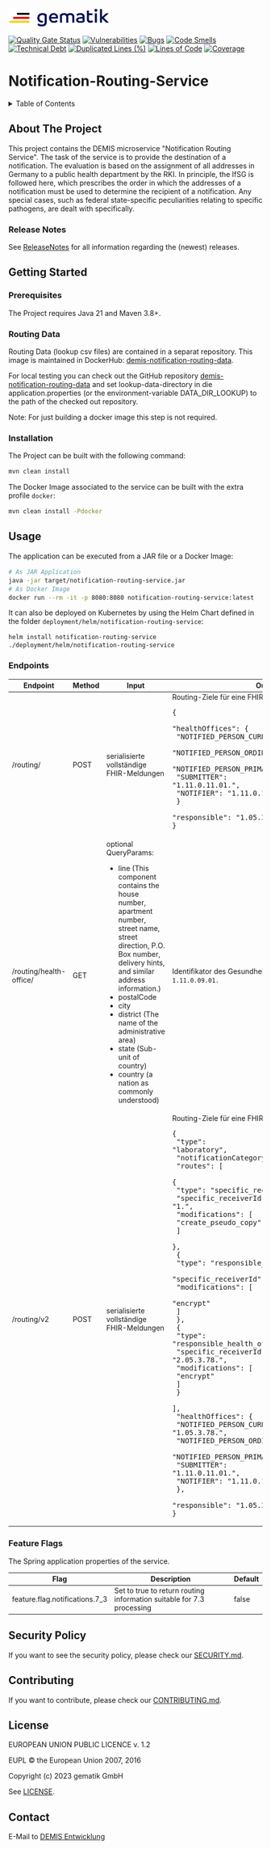 <img src="media/Gematik_Logo_Flag.png" alt="Gematik Logo" width="200" height="37">

[![Quality Gate Status](https://sonar.prod.ccs.gematik.solutions/api/project_badges/measure?project=de.gematik.demis%3Anotification-routing-service&metric=alert_status&token=sqb_1d5c90204d1303826a75a29a8ed57699fc2da1b5)](https://sonar.prod.ccs.gematik.solutions/dashboard?id=de.gematik.demis%3Anotification-routing-service)
[![Vulnerabilities](https://sonar.prod.ccs.gematik.solutions/api/project_badges/measure?project=de.gematik.demis%3Anotification-routing-service&metric=vulnerabilities&token=sqb_1d5c90204d1303826a75a29a8ed57699fc2da1b5)](https://sonar.prod.ccs.gematik.solutions/dashboard?id=de.gematik.demis%3Anotification-routing-service)
[![Bugs](https://sonar.prod.ccs.gematik.solutions/api/project_badges/measure?project=de.gematik.demis%3Anotification-routing-service&metric=bugs&token=sqb_1d5c90204d1303826a75a29a8ed57699fc2da1b5)](https://sonar.prod.ccs.gematik.solutions/dashboard?id=de.gematik.demis%3Anotification-routing-service)
[![Code Smells](https://sonar.prod.ccs.gematik.solutions/api/project_badges/measure?project=de.gematik.demis%3Anotification-routing-service&metric=code_smells&token=sqb_1d5c90204d1303826a75a29a8ed57699fc2da1b5)](https://sonar.prod.ccs.gematik.solutions/dashboard?id=de.gematik.demis%3Anotification-routing-service)
[![Technical Debt](https://sonar.prod.ccs.gematik.solutions/api/project_badges/measure?project=de.gematik.demis%3Anotification-routing-service&metric=sqale_index&token=sqb_1d5c90204d1303826a75a29a8ed57699fc2da1b5)](https://sonar.prod.ccs.gematik.solutions/dashboard?id=de.gematik.demis%3Anotification-routing-service)
[![Duplicated Lines (%)](https://sonar.prod.ccs.gematik.solutions/api/project_badges/measure?project=de.gematik.demis%3Anotification-routing-service&metric=duplicated_lines_density&token=sqb_1d5c90204d1303826a75a29a8ed57699fc2da1b5)](https://sonar.prod.ccs.gematik.solutions/dashboard?id=de.gematik.demis%3Anotification-routing-service)
[![Lines of Code](https://sonar.prod.ccs.gematik.solutions/api/project_badges/measure?project=de.gematik.demis%3Anotification-routing-service&metric=ncloc&token=sqb_1d5c90204d1303826a75a29a8ed57699fc2da1b5)](https://sonar.prod.ccs.gematik.solutions/dashboard?id=de.gematik.demis%3Anotification-routing-service)
[![Coverage](https://sonar.prod.ccs.gematik.solutions/api/project_badges/measure?project=de.gematik.demis%3Anotification-routing-service&metric=coverage&token=sqb_1d5c90204d1303826a75a29a8ed57699fc2da1b5)](https://sonar.prod.ccs.gematik.solutions/dashboard?id=de.gematik.demis%3Anotification-routing-service)

# Notification-Routing-Service

<details>
  <summary>Table of Contents</summary>
  <ol>
    <li>
      <a href="#about-the-project">About The Project</a>
      <ul>
        <li><a href="#release-notes">Release Notes</a></li>
      </ul>
    </li>
    <li>
      <a href="#getting-started">Getting Started</a>
      <ul>
        <li><a href="#prerequisites">Prerequisites</a></li>
        <li><a href="#routing-data">Routing Data</a></li>
        <li><a href="#installation">Installation</a></li>
      </ul>
    </li>
    <li><a href="#usage">Usage</a></li>
    <li><a href="#security-policy">Security Policy</a></li>
    <li><a href="#contributing">Contributing</a></li>
    <li><a href="#license">License</a></li>
    <li><a href="#contact">Contact</a></li>
  </ol>
</details>

## About The Project
This project contains the DEMIS microservice "Notification Routing Service". The task of the service is to provide the 
destination of a notification. The evaluation is based on the assignment of all addresses in Germany to a public health 
department by the RKI. In principle, the IfSG is followed here, which prescribes the order in which the addresses of a 
notification must be used to determine the recipient of a notification. Any special cases, such as federal state-specific 
peculiarities relating to specific pathogens, are dealt with specifically.

### Release Notes

See [ReleaseNotes](ReleaseNotes.md) for all information regarding the (newest) releases.

## Getting Started

### Prerequisites

The Project requires Java 21 and Maven 3.8+.

### Routing Data

Routing Data (lookup csv files) are contained in a separat repository.
This image is maintained in DockerHub: [demis-notification-routing-data](https://hub.docker.com/repository/docker/gematik1/demis-notification-routing-data/general).

For local testing you can check out the GitHub repository [demis-notification-routing-data](https://github.com/gematik/DEMIS-notification-routing-data)
and set lookup-data-directory in die application.properties (or the environment-variable DATA_DIR_LOOKUP) to the path 
of the checked out repository.

Note: For just building a docker image this step is not required.

### Installation

The Project can be built with the following command:

```sh
mvn clean install
```

The Docker Image associated to the service can be built with the extra profile `docker`:

```sh
mvn clean install -Pdocker
```

## Usage

The application can be executed from a JAR file or a Docker Image:

```sh
# As JAR Application
java -jar target/notification-routing-service.jar
# As Docker Image
docker run --rm -it -p 8080:8080 notification-routing-service:latest
```

It can also be deployed on Kubernetes by using the Helm Chart defined in the folder `deployment/helm/notification-routing-service`:

```ssh
helm install notification-routing-service ./deployment/helm/notification-routing-service
```

### Endpoints

| Endpoint                | Method | Input                                                                                                                                                                                                                                                                                                                                                                                   | Output                                                                                                                                                                                                                                                                                                                                                                                                                                                                                                                                                                                                                                                                                                                                                                                                                                                                                                                                                                                                          |
|-------------------------|--------|-----------------------------------------------------------------------------------------------------------------------------------------------------------------------------------------------------------------------------------------------------------------------------------------------------------------------------------------------------------------------------------------|-----------------------------------------------------------------------------------------------------------------------------------------------------------------------------------------------------------------------------------------------------------------------------------------------------------------------------------------------------------------------------------------------------------------------------------------------------------------------------------------------------------------------------------------------------------------------------------------------------------------------------------------------------------------------------------------------------------------------------------------------------------------------------------------------------------------------------------------------------------------------------------------------------------------------------------------------------------------------------------------------------------------|
| /routing/               | POST   | serialisierte vollständige FHIR-Meldungen                                                                                                                                                                                                                                                                                                                                               | Routing-Ziele für eine FHIR-Meldung Bsp. <pre>{<br/>  "healthOffices": {<br/>    "NOTIFIED_PERSON_CURRENT": "1.05.3.78.",<br/>    "NOTIFIED_PERSON_ORDINARY": "1.11.0.11.01.",<br/>    "NOTIFIED_PERSON_PRIMARY": "1.05.9.11.",</br>    "SUBMITTER": "1.11.0.11.01.",<br/>    "NOTIFIER": "1.11.0.11.01."<br/>  }<br/>  "responsible": "1.05.3.78."<br/>}</pre>                                                                                                                                                                                                                                                                                                                                                                                                                                                                                                                                                                                                                                                 |
| /routing/health-office/ | GET    | optional QueryParams:<ul><li>line (This component contains the house number, apartment number, street name, street direction, P.O. Box number, delivery hints, and similar address information.)</li><li>postalCode</li><li>city</li><li>district (The name of the administrative area)</li><li>state (Sub-unit of country)</li><li>country (a nation as commonly understood)</li></ul> | Identifikator des Gesundheitsamtes als Zeichenkette Bsp. `1.11.0.09.01.`                                                                                                                                                                                                                                                                                                                                                                                                                                                                                                                                                                                                                                                                                                                                                                                                                                                                                                                                        |
| /routing/v2             | POST   | serialisierte vollständige FHIR-Meldungen                                                                                                                                                                                                                                                                                                                                               | Routing-Ziele für eine FHIR-Meldung Bsp. <pre>{<br/>  "type": "laboratory",<br/>  "notificationCategory": "7.1",<br/>  "routes": [<br/>    {<br/>      "type": "specific_receiver",<br/>      "specific_receiverId": "1.",<br/>      "modifications": [<br/>        "create_pseudo_copy"<br/>      ]<br/>    },<br/>    {<br/>      "type": "responsible_health_office",<br/>      "specific_receiverId": "2.05.3.78.",<br/>      "modifications": [<br/>        "encrypt"<br/>      ]<br/>    },<br/>    {<br/>      "type": "responsible_health_office_sormas",<br/>      "specific_receiverId": "2.05.3.78.",<br/>      "modifications": [<br/>        "encrypt"<br/>      ]<br/>    }<br/>  ],<br/>  "healthOffices": {<br/>    "NOTIFIED_PERSON_CURRENT": "1.05.3.78.",<br/>    "NOTIFIED_PERSON_ORDINARY": "1.11.0.11.01.",<br/>    "NOTIFIED_PERSON_PRIMARY": "1.05.9.11.",<br/>    "SUBMITTER": "1.11.0.11.01.",<br/>    "NOTIFIER": "1.11.0.11.01."<br/>  },<br/>  "responsible": "1.05.3.78."<br/>}</pre> |

### Feature Flags

The Spring application properties of the service.

| Flag                             | Description                                                           | Default |
|----------------------------------|-----------------------------------------------------------------------|---------|
| feature.flag.notifications.7_3   | Set to true to return routing information suitable for 7.3 processing | false   |


## Security Policy
If you want to see the security policy, please check our [SECURITY.md](.github/SECURITY.md).

## Contributing
If you want to contribute, please check our [CONTRIBUTING.md](.github/CONTRIBUTING.md).

## License
EUROPEAN UNION PUBLIC LICENCE v. 1.2

EUPL © the European Union 2007, 2016

Copyright (c) 2023 gematik GmbH

See [LICENSE](LICENSE.md).

## Contact
E-Mail to [DEMIS Entwicklung](mailto:demis-entwicklung@gematik.de?subject=[GitHub]%20Notification-Routing-Service)
